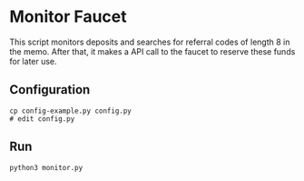 # Monitor Faucet

This script monitors deposits and searches for referral codes of length 8 in the memo.
After that, it makes a API call to the faucet to reserve these funds for later use.

## Configuration

    cp config-example.py config.py
    # edit config.py

## Run

    python3 monitor.py
